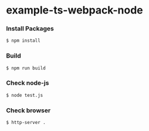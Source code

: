 # example-ts-webpack-node

### Install Packages
```bash
$ npm install
```
### Build
```bash
$ npm run build
```
### Check node-js
```bash
$ node test.js
```
### Check browser
```bash
$ http-server .
```
